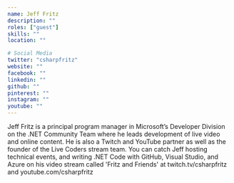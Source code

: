 ```yaml
---
name: Jeff Fritz
description: ""
roles: ["guest"]
skills: ""
location: ""

# Social Media
twitter: "csharpfritz"
website: ""
facebook: ""
linkedin: ""
github: ""
pinterest: ""
instagram: ""
youtube: ""
---
```

Jeff Fritz is a principal program manager in Microsoft’s Developer Division on the .NET Community Team where he leads development of live video and online content.  He is also a Twitch and YouTube partner as well as the founder of the Live Coders stream team.  You can catch Jeff hosting technical events, and writing .NET Code with GitHub, Visual Studio, and Azure on his video stream called 'Fritz and Friends' at twitch.tv/csharpfritz and youtube.com/csharpfritz
<!--more-->

